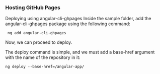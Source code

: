 ### Hosting GitHub Pages

Deploying using angular-cli-ghpages
Inside the sample folder, add the angular-cli-ghpages package using the following command:

` ng add angular-cli-ghpages`

Now, we can proceed to deploy.

The deploy command is simple, and we must add a base-href argument with the name of the repository in it:

`ng deploy --base-href=/angular-app/`
